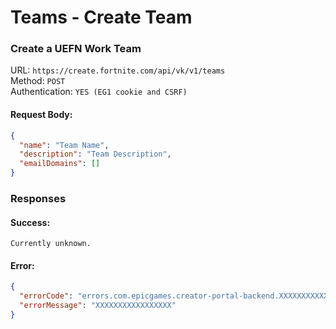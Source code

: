# Teams - Create Team
### Create a UEFN Work Team

URL: `https://create.fortnite.com/api/vk/v1/teams` \
Method: `POST` \
Authentication: `YES (EG1 cookie and CSRF)`

#### Request Body:
```json
{
  "name": "Team Name",
  "description": "Team Description",
  "emailDomains": []
}
```

### Responses
#### Success:
```
Currently unknown.
```

#### Error:
```json
{
  "errorCode": "errors.com.epicgames.creator-portal-backend.XXXXXXXXXXXXX",
  "errorMessage": "XXXXXXXXXXXXXXXXX"
}
```
